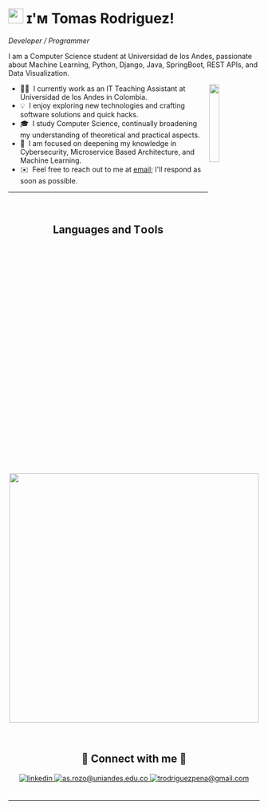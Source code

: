 <!--Banner-->

<!--Header Name-->
# <img src="https://emojis.slackmojis.com/emojis/images/1531849430/4246/blob-sunglasses.gif?1531849430" width="30"/> ɪ'ᴍ Tomas Rodriguez! 
*Developer / Programmer*
<br /> 

<!--Start Intro-->
<p align="left">I am a Computer Science student at Universidad de los Andes, passionate about Machine Learning, Python, Django, Java, SpringBoot, REST APIs, and Data Visualization. </p>
<div>
  <img align="right" width="20%" src="https://media.tenor.com/dHk-LfzHrtwAAAAi/linux-computer.gif">
</div>

- 👨‍💻 &nbsp;I currently work as an IT Teaching Assistant at Universidad de los Andes in Colombia.
- 💡 &nbsp;I enjoy exploring new technologies and crafting software solutions and quick hacks.
- 🎓 &nbsp;I study Computer Science, continually broadening my understanding of theoretical and practical aspects.
- 🌱 &nbsp;I am focused on deepening my knowledge in Cybersecurity, Microservice Based Architecture, and Machine Learning.
- ✉️ &nbsp;Feel free to reach out to me at [email](trodriguezpena@gmail.com); I'll respond as soon as possible.
<!--End Intro-->

---
<br />

<!--Languages and Tools Section-->       
<h2 align="center">Languages and Tᴏᴏls</h2> 
<p align="center">
<img width="500px"  src="https://skillicons.dev/icons?i=py,java,django,spring,postgres,mongo,git,vscode,postman,linux,anaconda,gcp,bash,rabbitmq,md,maven,notion&perline=10"  />
</p>
<br />

<!--Contact Section--> 

<h2 align="center">🤝 Connect with me 🤝 </h2>
<div align="center">
 <a href="https://www.linkedin.com/in/tomasrodriguezpe%C3%B1a/" target="_blank">
<img src=https://img.shields.io/badge/linkedin-%231E77B5.svg?&style=for-the-badge&logo=linkedin&logoColor=white alt=linkedin style="margin-bottom: 5px;" />
</a>

<a href="mailto:t.rodriguezp@uniandes.edu.co" target="_blank">
<img src="https://img.shields.io/badge/Microsoft_Outlook-0078D4?style=for-the-badge&logo=microsoft-outlook&logoColor=white" alt=as.rozo@uniandes.edu.co mail style="margin-bottom: 5px;" />
</a>
  
<a href="mailto:trodriguezpena@gmail.com" target="_blank">
<img src="https://img.shields.io/badge/Gmail-D14836?style=for-the-badge&logo=gmail&logoColor=white" alt=trodriguezpena@gmail.com mail style="margin-bottom: 5px;" />
</a>
</div>

<br />

------
